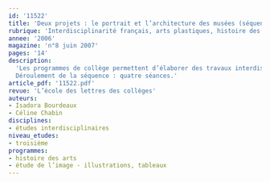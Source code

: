 ```yaml
---
id: '11522'
title: 'Deux projets : le portrait et l’architecture des musées (séquence)'
rubrique: 'Interdisciplinarité français, arts plastiques, histoire des arts [3e]'
annee: '2006'
magazine: 'n°8 juin 2007'
pages: '14'
description: 
  'Les programmes de collège permettent d’élaborer des travaux interdisciplinaires. Cet article en donne deux exemples : « Expression de soi et image de soi » et « Approche du projet à travers l’étude de l’architecture de certains musées ». À travers ce programme qui s’est déroulé sur toute l’année, les enseignants avaient plusieurs objectifs : ils souhaitaient que les élèves établissent des parallèles entre le français et les arts plastiques, qu’ils analysent des œuvres d’art, s’investissent dans les prises de paroles et, enfin, acquièrent une culture générale.
  Déroulement de la séquence : quatre séances.'
article_pdf: '11522.pdf'
revue: 'L’école des lettres des collèges'
auteurs:
- Isadora Bourdeaux
- Céline Chabin
disciplines:
- études interdisciplinaires
niveau_etudes:
- troisième
programmes:
- histoire des arts
- étude de l’image - illustrations, tableaux
---
```

